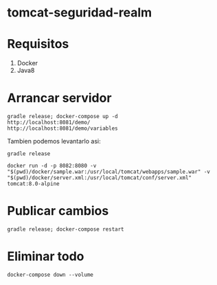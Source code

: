 # tomcat-seguridad-realm

# Requisitos 
1. Docker 
2. Java8

# Arrancar servidor 
```
gradle release; docker-compose up -d
http://localhost:8081/demo/
http://localhost:8081/demo/variables

```

Tambien podemos levantarlo asi:
```
gradle release       

docker run -d -p 8082:8080 -v "$(pwd)/docker/sample.war:/usr/local/tomcat/webapps/sample.war" -v "$(pwd)/docker/server.xml:/usr/local/tomcat/conf/server.xml" tomcat:8.0-alpine

```


# Publicar cambios
```
gradle release; docker-compose restart
```

# Eliminar todo
```
docker-compose down --volume
```
